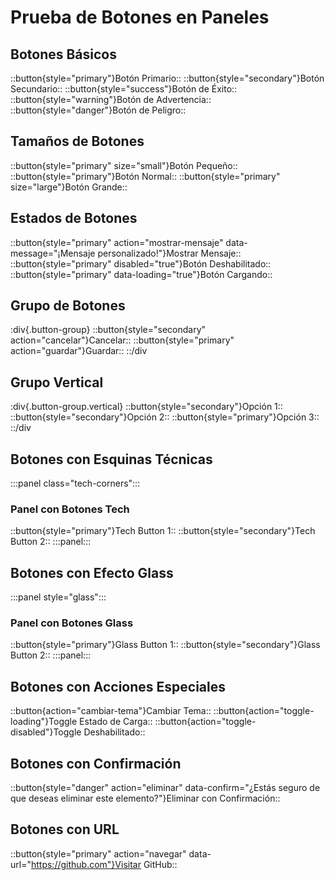 # Prueba de Botones en Paneles

## Botones Básicos

::button{style="primary"}Botón Primario::
::button{style="secondary"}Botón Secundario::
::button{style="success"}Botón de Éxito::
::button{style="warning"}Botón de Advertencia::
::button{style="danger"}Botón de Peligro::

## Tamaños de Botones

::button{style="primary" size="small"}Botón Pequeño::
::button{style="primary"}Botón Normal::
::button{style="primary" size="large"}Botón Grande::

## Estados de Botones

::button{style="primary" action="mostrar-mensaje" data-message="¡Mensaje personalizado!"}Mostrar Mensaje::
::button{style="primary" disabled="true"}Botón Deshabilitado::
::button{style="primary" data-loading="true"}Botón Cargando::

## Grupo de Botones

:div{.button-group}
::button{style="secondary" action="cancelar"}Cancelar::
::button{style="primary" action="guardar"}Guardar::
::/div

## Grupo Vertical

:div{.button-group.vertical}
::button{style="secondary"}Opción 1::
::button{style="secondary"}Opción 2::
::button{style="primary"}Opción 3::
::/div

## Botones con Esquinas Técnicas

:::panel class="tech-corners":::
### Panel con Botones Tech
::button{style="primary"}Tech Button 1::
::button{style="secondary"}Tech Button 2::
:::panel:::

## Botones con Efecto Glass

:::panel style="glass":::
### Panel con Botones Glass
::button{style="primary"}Glass Button 1::
::button{style="secondary"}Glass Button 2::
:::panel:::

## Botones con Acciones Especiales

::button{action="cambiar-tema"}Cambiar Tema::
::button{action="toggle-loading"}Toggle Estado de Carga::
::button{action="toggle-disabled"}Toggle Deshabilitado::

## Botones con Confirmación

::button{style="danger" action="eliminar" data-confirm="¿Estás seguro de que deseas eliminar este elemento?"}Eliminar con Confirmación::

## Botones con URL

::button{style="primary" action="navegar" data-url="https://github.com"}Visitar GitHub:: 
